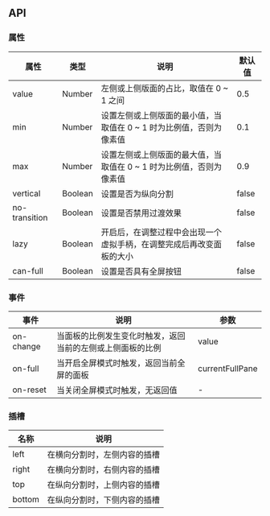## API

### 属性

| 属性          | 类型    | 说明                                                                 | 默认值 |
| ------------- | ------- | -------------------------------------------------------------------- | ------ |
| value         | Number  | 左侧或上侧版面的占比，取值在 0 ~ 1 之间                              | 0.5    |
| min           | Number  | 设置左侧或上侧版面的最小值，当取值在 0 ~ 1 时为比例值，否则为像素值  | 0.1    |
| max           | Number  | 设置左侧或上侧版面的最大值，当取值在 0 ~ 1 时为比例值，否则为像素值  | 0.9    |
| vertical      | Boolean | 设置是否为纵向分割                                                   | false  |
| no-transition | Boolean | 设置是否禁用过渡效果                                                 | false  |
| lazy          | Boolean | 开启后，在调整过程中会出现一个虚拟手柄，在调整完成后再改变面板的大小 | false  |
| can-full      | Boolean | 设置是否具有全屏按钮                                                 | false  |

### 事件

| 事件      | 说明                                                       | 参数            |
| --------- | ---------------------------------------------------------- | --------------- |
| on-change | 当面板的比例发生变化时触发，返回当前的左侧或上侧面板的比例 | value           |
| on-full   | 当开启全屏模式时触发，返回当前全屏的面板                   | currentFullPane |
| on-reset  | 当关闭全屏模式时触发，无返回值                             | -               |

### 插槽

| 名称   | 说明                         |
| ------ | ---------------------------- |
| left   | 在横向分割时，左侧内容的插槽 |
| right  | 在横向分割时，右侧内容的插槽 |
| top    | 在纵向分割时，上侧内容的插槽 |
| bottom | 在纵向分割时，下侧内容的插槽 |
